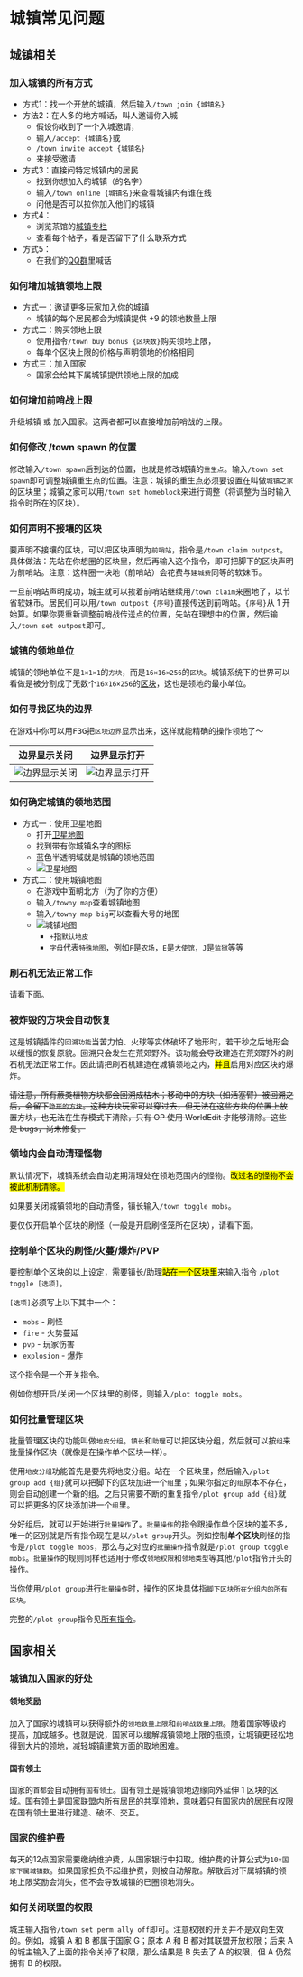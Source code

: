 # 城镇常见问题

## 城镇相关

### 加入城镇的所有方式

- 方式1：找一个开放的城镇，然后输入`/town join {城镇名}`
- 方法2：在人多的地方喊话，叫人邀请你入城
  - 假设你收到了一个入城邀请，
  - 输入`/accept {城镇名}`或
  - `/town invite accept {城镇名}`
  - 来接受邀请
- 方式3：直接问特定城镇内的居民
  - 找到你想加入的城镇（的名字）
  - 输入`/town online {城镇名}`来查看城镇内有谁在线
  - 问他是否可以拉你加入他们的城镇
- 方式4：
  - 浏览茶馆的[城镇专栏](https://bbs.mimaru.me/t/towns)
  - 查看每个帖子，看是否留下了什么联系方式
- 方式5：
  - 在我们的[QQ群](http://shang.qq.com/wpa/qunwpa?idkey=6bf79ba005ae8c932177afa1f64ac96d0e6bf7c59f8c393b0f9ef8f3f69d6f15)里喊话

### 如何增加城镇领地上限

- 方式一：邀请更多玩家加入你的城镇
  - 城镇的每个居民都会为城镇提供 +9 的领地数量上限
- 方式二：购买领地上限
  - 使用指令`/town buy bonus {区块数}`购买领地上限，
  - 每单个区块上限的价格与声明领地的价格相同
- 方式三：加入国家
  - 国家会给其下属城镇提供领地上限的加成

### 如何增加前哨战上限

升级城镇 或 加入国家。这两者都可以直接增加前哨战的上限。

### 如何修改 /town spawn 的位置

修改输入`/town spawn`后到达的位置，也就是修改城镇的`重生点`。输入`/town set spawn`即可调整城镇重生点的位置。注意：城镇的重生点必须要设置在叫做`城镇之家`的区块里；城镇之家可以用`/town set homeblock`来进行调整（将调整为当时输入指令时所在的区块）。

### 如何声明不接壤的区块

要声明不接壤的区块，可以把区块声明为`前哨站`，指令是`/town claim outpost`。具体做法：先站在你想圈的区块里，然后再输入这个指令，即可把脚下的区块声明为前哨站。注意：这样圈一块地（前哨站）会花费与`建城费`同等的软妹币。

一旦前哨站声明成功，城主就可以挨着前哨站继续用`/town claim`来圈地了，以节省软妹币。居民们可以用`/town outpost {序号}`直接传送到前哨站。`{序号}`从 1 开始算。如果你要重新调整前哨战传送点的位置，先站在理想中的位置，然后输入`/town set outpost`即可。

### 城镇的领地单位

城镇的领地单位不是`1×1×1`的`方块`，而是`16×16×256`的`区块`。城镇系统下的世界可以看做是被分割成了无数个`16×16×256`的[区块](https://minecraft-zh.gamepedia.com/%E5%8C%BA%E5%9D%97)，这也是领地的最小单位。

### 如何寻找区块的边界

在游戏中你可以用<kbd>F3</kbd><kbd>G</kbd>把`区块边界`显示出来，这样就能精确的操作领地了～

|边界显示关闭|边界显示打开|
|:-:|:-:|
|![边界显示关闭](https://mimaru-jp.oss-ap-northeast-1.aliyuncs.com/images/towny-chunk-border-off.jpg ':class=img-uni')|![边界显示打开](https://mimaru-jp.oss-ap-northeast-1.aliyuncs.com/images/towny-chunk-border-on.jpg ':class=img-uni')|

### 如何确定城镇的领地范围

- 方式一：使用卫星地图
  - 打开[卫星地图](http://map.mimaru.me:8123/)
  - 找到带有你城镇名字的图标
  - 蓝色半透明域就是城镇的领地范围
  - ![卫星地图](https://mimaru-jp.oss-ap-northeast-1.aliyuncs.com/images/dynmap-kong.png ':class=img-uni')
- 方式二：使用城镇地图
  - 在游戏中面朝北方（为了你的方便）
  - 输入`/towny map`查看城镇地图
  - 输入`/towny map big`可以查看大号的地图
  - ![城镇地图](https://mimaru-jp.oss-ap-northeast-1.aliyuncs.com/images/towny-map.jpg)
    - `+`指`默认地皮`
    - `字母`代表`特殊地图`，例如`F`是`农场`，`E`是`大使馆`，`J`是`监狱`等等

### 刷石机无法正常工作

请看下面。

### 被炸毁的方块会自动恢复

这是城镇插件的`回溯功能`当苦力怕、火球等实体破坏了地形时，若干秒之后地形会以缓慢的恢复原貌。回溯只会发生在荒郊野外。该功能会导致建造在荒郊野外的刷石机无法正常工作。因此请把刷石机建造在城镇领地之内，<mark>并且</mark>启用对应区块的爆炸。

~~请注意，所有蕨类植物方块都会回溯成枯木；移动中的方块（如活塞臂）被回溯之后，会留下`隐形的方块`。这种方块玩家可以穿过去，但无法在这些方块的位置上放置方块，也无法在生存模式下清除，只有 OP 使用 WorldEdit 才能够清除。这些是 bugs，尚未修复。~~

### 领地内会自动清理怪物

默认情况下，城镇系统会自动定期清理处在领地范围内的怪物。<mark>改过名的怪物不会被此机制清除。</mark>

如果要关闭城镇领地的自动清怪，镇长输入`/town toggle mobs`。

要仅仅开启单个区块的刷怪（一般是开启刷怪笼所在区块），请看下面。

### 控制单个区块的刷怪/火蔓/爆炸/PVP

要控制单个区块的以上设定，需要镇长/助理<mark>站在一个区块里</mark>来输入指令 `/plot toggle [选项]`。

`[选项]`必须写上以下其中一个：

- `mobs` - 刷怪
- `fire` - 火势蔓延
- `pvp` - 玩家伤害
- `explosion` - 爆炸

这个指令是一个开关指令。

例如你想开启/关闭一个区块里的刷怪，则输入`/plot toggle mobs`。

### 如何批量管理区块

批量管理区块的功能叫做`地皮分组`。`镇长`和`助理`可以把区块分组，然后就可以按`组`来批量操作区块（就像是在操作单个区块一样）。

使用`地皮分组`功能首先是要先将地皮分组。站在一个区块里，然后输入`/plot group add {组}`就可以把脚下的区块加进一个`组`里；如果你指定的`组`原本不存在，则会自动创建一个新的组。之后只需要不断的重复指令`/plot group add {组}`就可以把更多的区块添加进一个`组`里。

分好组后，就可以开始进行`批量操作`了。`批量操作`的指令跟操作单个区块的差不多，唯一的区别就是所有指令现在是以`/plot group`开头。例如控制**单个区块**刷怪的指令是`/plot toggle mobs`，那么与之对应的`批量操作`指令就是`/plot group toggle mobs`。`批量操作`的规则同样也适用于修改`领地权限`和`领地类型`等其他`/plot`指令开头的操作。

当你使用`/plot group`进行`批量操作`时，操作的区块具体指`脚下区块所在分组内的所有区块`。

完整的`/plot group`指令见[所有指令](/plugins/towny/cmds.md#plot)。

## 国家相关

### 城镇加入国家的好处

#### 领地奖励

加入了国家的城镇可以获得额外的`领地数量上限`和`前哨战数量上限`。随着国家等级的提高，加成越多。也就是说，国家可以缓解城镇领地上限的瓶颈，让城镇更轻松地得到大片的领地，减轻城镇建筑方面的取地困难。

#### 国有领土

国家的`首都`会自动拥有`国有领土`。国有领土是城镇领地边缘向外延伸 1 区块的区域。国有领土是国家联盟内所有居民的共享领地，意味着只有国家内的居民有权限在国有领土里进行建造、破坏、交互。

### 国家的维护费

每天的12点国家需要缴纳维护费，从国家银行中扣取。维护费的计算公式为`10×国家下属城镇数`。如果国家担负不起维护费，则被自动解散。解散后对下属城镇的领地上限奖励会消失，但不会导致城镇的已圈领地消失。

### 如何关闭联盟的权限

城主输入指令`/town set perm ally off`即可。注意权限的开关并不是双向生效的。例如，城镇 A 和 B 都属于国家 G；原本 A 和 B 都对其联盟开放权限；后来 A 的城主输入了上面的指令关掉了权限，那么结果是 B 失去了 A 的权限，但 A 仍然拥有 B 的权限。

